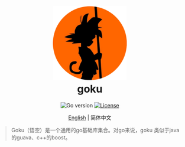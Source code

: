 <div align=center>
<h1>
<img src="./logo.png" width="200" height="200"/>
<br/>
goku
</h1>

![Go version](https://img.shields.io/badge/go-%3E%3Dv1.18-9cf)
[![License](https://img.shields.io/badge/License-Apache_2.0-blue.svg)](https://github.com/three-body/goku/blob/main/LICENSE)

[English](./README.md) | 简体中文

</div>

> Goku（悟空）是一个通用的go基础库集合。对go来说，goku 类似于java的guava、c++的boost。

